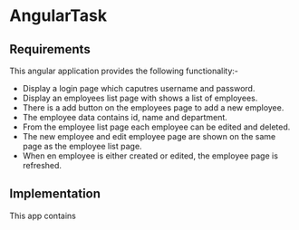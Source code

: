 # AngularTask

## Requirements

This angular application provides the following functionality:-

- Display a login page which caputres username and password.
- Display an employees list page with shows a list of employees.
- There is a add button on the employees page to add a new employee.
- The employee data contains id, name and department.
- From the employee list page each employee can be edited and deleted.
- The new employee and edit employee page are shown on the same page as the employee list page.
- When en employee is either created or edited, the employee page is refreshed.

## Implementation

This app contains
